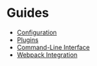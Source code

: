 # Guides

* [Configuration](configuration-guide.md)
* [Plugins](plugin-guide.md)
* [Command-Line Interface](cli-guide.md)
* [Webpack Integration](webpack-guide.md)
